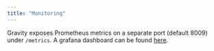 ```yaml
---
title: "Monitoring"
---
```


Gravity exposes Prometheus metrics on a separate port (default 8009) under `/metrics`. A grafana dashboard can be found [here](https://github.com/BeryJu/gravity/blob/main/extras/grafana/dashboard.json).
